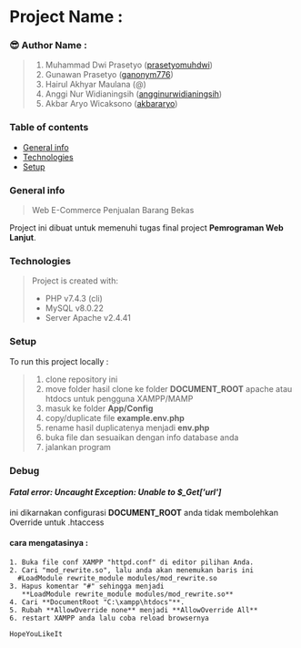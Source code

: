 # Project Name :

### :sunglasses: Author Name :

> 1. Muhammad Dwi Prasetyo ([prasetyomuhdwi][anggota1])
> 2. Gunawan Prasetyo ([ganonym776][anggota1])
> 3. Hairul Akhyar Maulana (@)
> 4. Anggi Nur Widianingsih ([angginurwidianingsih][anggota1])
> 5. Akbar Aryo Wicaksono ([akbararyo][anggota1])

### Table of contents

- [General info](#general-info)
- [Technologies](#technologies)
- [Setup](#setup)

### General info

> Web E-Commerce Penjualan Barang Bekas

Project ini dibuat untuk memenuhi tugas final project **Pemrograman Web Lanjut**.

### Technologies

> Project is created with:
>
> - PHP v7.4.3 (cli)
> - MySQL v8.0.22
> - Server Apache v2.4.41

### Setup

To run this project locally :

> 1. clone repository ini
> 2. move folder hasil clone ke folder **DOCUMENT_ROOT** apache atau htdocs untuk pengguna XAMPP/MAMP
> 3. masuk ke folder **App/Config**
> 4. copy/duplicate file **example.env.php**
> 5. rename hasil duplicatenya menjadi **env.php**
> 6. buka file dan sesuaikan dengan info database anda
> 7. jalankan program

### Debug

#### _Fatal error: Uncaught Exception: Unable to $\_Get['url']_

ini dikarnakan configurasi **DOCUMENT_ROOT** anda tidak membolehkan Override untuk .htaccess

#### cara mengatasinya :

```
1. Buka file conf XAMPP "httpd.conf" di editor pilihan Anda.
2. Cari "mod_rewrite.so", lalu anda akan menemukan baris ini
  #LoadModule rewrite_module modules/mod_rewrite.so
3. Hapus komentar "#" sehingga menjadi
   **LoadModule rewrite_module modules/mod_rewrite.so**
4. Cari **DocumentRoot "C:\xampp\htdocs"**.
5. Rubah **AllowOverride none** menjadi **AllowOverride All**
6. restart XAMPP anda lalu coba reload browsernya
```

```
HopeYouLikeIt
```

[anggota1]: (https://github.com/prasetyomuhdwi)
[anggota2]: (https://github.com/ganonym776)
[anggota3]: ()
[anggota4]: (https://github.com/angginurwidianingsih/)
[anggota5]: (https://github.com/akbararyo/)
